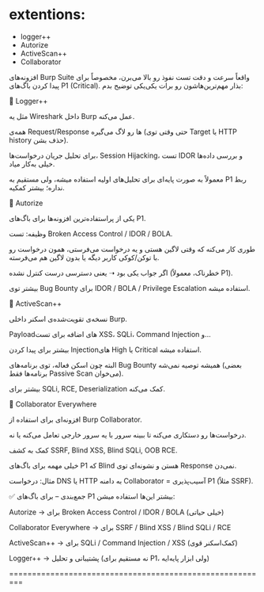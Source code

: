 # extentions:

- logger++
- Autorize
- ActiveScan++
- Collaborator



افزونه‌های Burp Suite واقعاً سرعت و دقت تست نفوذ رو بالا می‌برن، مخصوصاً برای پیدا کردن باگ‌های P1 (Critical). بذار مهم‌ترین‌هاشون رو برات یکی‌یکی توضیح بدم:

🔹 Logger++

مثل یه Wireshark داخل Burp عمل می‌کنه.

همه‌ی Request/Response ها رو لاگ می‌گیره (حتی وقتی توی Target یا HTTP history حذف بشن).

برای تحلیل جریان درخواست‌ها، Session Hijacking، تست IDOR و بررسی داده‌ها خیلی به‌کار میاد.

معمولاً به صورت پایه‌ای برای تحلیل‌های اولیه استفاده میشه، ولی مستقیم به P1 ربط نداره؛ بیشتر کمکیه.

🔹 Autorize

یکی از پراستفاده‌ترین افزونه‌ها برای باگ‌های P1.

وظیفه: تست Broken Access Control / IDOR / BOLA.

طوری کار می‌کنه که وقتی لاگین هستی و یه درخواست می‌فرستی، همون درخواست رو با توکن/کوکی کاربر دیگه یا بدون لاگین هم می‌فرسته.

اگر جواب یکی بود ➝ یعنی دسترسی درست کنترل نشده (خطرناک، معمولاً P1).

بیشتر توی Bug Bounty برای IDOR / BOLA / Privilege Escalation استفاده میشه.

🔹 ActiveScan++

نسخه‌ی تقویت‌شده‌ی اسکنر داخلی Burp.

Payloadهای اضافه برای تست XSS، SQLi، Command Injection و...

بیشتر برای پیدا کردن Injectionهای High یا Critical استفاده میشه.

البته چون اسکن فعاله، توی برنامه‌های Bug Bounty همیشه توصیه نمی‌شه (بعضی برنامه‌ها فقط Passive Scan می‌خوان).

بیشتر برای SQLi, RCE, Deserialization کمک می‌کنه.

🔹 Collaborator Everywhere

افزونه‌ای برای استفاده از Burp Collaborator.

درخواست‌ها رو دستکاری می‌کنه تا ببینه سرور با یه سرور خارجی تعامل می‌کنه یا نه.

کمک به کشف SSRF, Blind XSS, Blind SQLi, OOB RCE.

خیلی مهمه برای باگ‌های P1 که Blind هستن و نشونه‌ای توی Response نمی‌دن.

مثال: درخواست DNS یا HTTP به دامنه Collaborator = آسیب‌پذیری P1 (مثلاً SSRF).

✅ جمع‌بندی – برای باگ‌های P1 بیشتر این‌ها استفاده میشن:

Autorize → برای Broken Access Control / IDOR / BOLA (خیلی حیاتی)

Collaborator Everywhere → برای SSRF / Blind XSS / Blind SQLi / RCE

ActiveScan++ → برای SQLi / Command Injection / XSS (کمک‌اسکنر قوی)

Logger++ → پشتیبانی و تحلیل (نه مستقیم برای P1، ولی ابزار پایه‌ایه)


=========================================================

